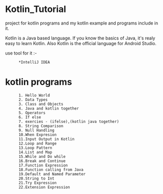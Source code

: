 # Kotlin_Tutorial
project for kotlin programs and my kotlin example and programs include in it.

Kotlin is a Java based language. If you know the basics of Java, it's realy easy to learn Kotlin.
Also Kotlin is the official language for Android Studio.

use tool for it :-
          
          *IntelliJ IDEA
 
 
# kotlin programs 
          1. Hello World
          2. Data Types 
          3. Class and Objects 
          4. Java and kotlin together 
          5. Operators
          6. If else 
          7. exercies - (ifelse),(kotlin java together)
          8. String Comparison 
          9. Null Handling
          10.When Expresion 
          11.Input Output in Kotlin
          12.Loop and Range
          13.Loop Pattern
          14.List and Map
          15.While and Do while
          16.Break and Continue
          17.Function Expression 
          18.Function calling from Java
          19.Default and Named Parameter
          20.String to Int
          21.Try Expression
          22.Extension Expression
          
          
